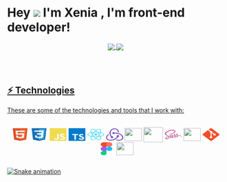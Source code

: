 <h1> Hey <img src="https://raw.githubusercontent.com/kaueMarques/kaueMarques/master/hi.gif" height="30px"> I'm Xenia , I'm front-end developer! </h1>
<div align="center">
  <a href="https://github.com/xeniaalex3">
  <img align="center"  height="180em"  src="https://github-readme-stats.vercel.app/api?username=xeniaalex3&show_icons=true&theme=material-palenight&include_all_commits=true&count_private=true"/>
    <img align="center"  height="180em" src="https://github-readme-stats.vercel.app/api/top-langs/?username=xeniaalex3&layout=compact&langs_count=15&theme=material-palenight"/>
</div>
   

<br></br>  
 
  ## ⚡ Technologies
  
  These are some of the technologies and tools that I work with:
  
<div align="center" style="display: inline-block"><br>
  
  <img align="center" alt="Xenia-HTML" height="30" width="40" src="https://raw.githubusercontent.com/devicons/devicon/master/icons/html5/html5-original.svg">
  <img align="center" alt="Xenia-CSS" height="30" width="40" src="https://raw.githubusercontent.com/devicons/devicon/master/icons/css3/css3-original.svg">
  <img align="center" alt="Xenia-Js" height="30" width="40" src="https://raw.githubusercontent.com/devicons/devicon/master/icons/javascript/javascript-plain.svg">
  <img align="center" alt="Xenia-Ts" height="30" width="40" src="https://raw.githubusercontent.com/devicons/devicon/master/icons/typescript/typescript-plain.svg">
  <img align="center" alt="Xenia-React" height="30" width="40" src="https://raw.githubusercontent.com/devicons/devicon/master/icons/react/react-original.svg">
  <img align="center" alt="Xenia-Redux" height="30" width="40" src="https://raw.githubusercontent.com/devicons/devicon/master/icons/redux/redux-original.svg">
  <img align="center" height="30" width="40" src="https://cdn.jsdelivr.net/gh/devicons/devicon/icons/nodejs/nodejs-original.svg" />
  <img align="center" height="35" width="45" src="https://cdn.jsdelivr.net/gh/devicons/devicon/icons/mysql/mysql-original-wordmark.svg" />
  <img align="center" alt="Xenia-Sass" height="30" width="40" src="https://raw.githubusercontent.com/devicons/devicon/master/icons/sass/sass-original.svg">
  <img align="center" height="30" width="40" src="https://cdn.jsdelivr.net/gh/devicons/devicon/icons/tailwindcss/tailwindcss-plain.svg" />
  <img align="center" alt="Xenia-Git" height="30" width="40" src="https://raw.githubusercontent.com/devicons/devicon/master/icons/git/git-original.svg">
  <img align="center" alt="Xenia-Figma" height="30" width="40" src="https://raw.githubusercontent.com/devicons/devicon/master/icons/figma/figma-original.svg">
  <img align="center" height="30" width="40" src="https://cdn.jsdelivr.net/gh/devicons/devicon/icons/linux/linux-original.svg" />

  







</div>
  
  ##
  
  <div> 

  ![Snake animation](https://github.com/xeniaalex3/xeniaalex3/blob/output/github-contribution-grid-snake.svg)
 
</div>

